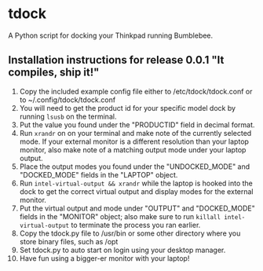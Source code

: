 # tdock
A Python script for docking your Thinkpad running Bumblebee.

Installation instructions for release 0.0.1 "It compiles, ship it!"
-------------------------------------------------------------------------------
1. Copy the included example config file either to /etc/tdock/tdock.conf or to ~/.config/tdock/tdock.conf
2. You will need to get the product id for your specific model dock by running `lsusb` on the terminal.
3. Put the value you found under the "PRODUCTID" field in decimal format.
4. Run `xrandr` on on your terminal and make note of the currently selected mode. If your external monitor is a different resolution than your laptop monitor, also make note of a matching output mode under your laptop output.
5. Place the output modes you found under the "UNDOCKED_MODE" and "DOCKED_MODE" fields in the "LAPTOP" object.
6. Run `intel-virtual-output && xrandr` while the laptop is hooked into the dock to get the correct virtual output and display modes for the external monitor.
7. Put the virtual output and mode under "OUTPUT" and "DOCKED_MODE" fields in the "MONITOR" object; also make sure to run `killall intel-virtual-output` to terminate the process you ran earlier.
8. Copy the tdock.py file to /usr/bin or some other directory where you store binary files, such as /opt
9. Set tdock.py to auto start on login using your desktop manager.
10. Have fun using a bigger-er monitor with your laptop!
